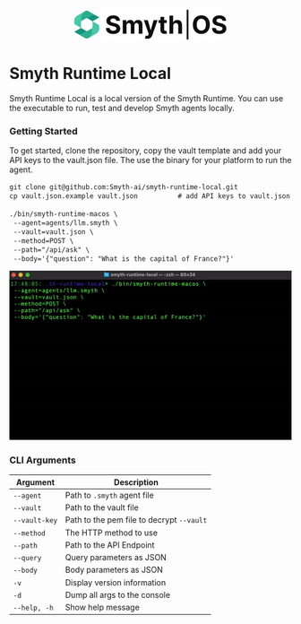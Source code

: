 <p align="center">
  <img width="auto" src="smythos.svg" alt="Header">
</p>

# Smyth Runtime Local

Smyth Runtime Local is a local version of the Smyth Runtime. You can use the executable to run, test and develop Smyth agents locally.

### Getting Started
To get started, clone the repository, copy the vault template and add your API keys to the vault.json file. The use the binary for your platform to run the agent.
```
git clone git@github.com:Smyth-ai/smyth-runtime-local.git
cp vault.json.example vault.json          # add API keys to vault.json

./bin/smyth-runtime-macos \
 --agent=agents/llm.smyth \
 --vault=vault.json \
 --method=POST \
 --path="/api/ask" \
 --body='{"question": "What is the capital of France?"}'
```

<p align="center">
  <img width="auto" width="500" src="./ReadMe.gif">
</p>


### CLI Arguments
| Argument         | Description                     |
|------------------|---------------------------------|
| `--agent`        | Path to `.smyth` agent file     |  
| `--vault`        | Path to the vault file          |
| `--vault-key`    | Path to the pem file to decrypt `--vault`  |
| `--method`       | The HTTP method to use          | 
| `--path`         | Path to the API Endpoint        | 
| `--query`        | Query parameters as JSON        | 
| `--body`         | Body parameters as JSON         | 
| `-v`             | Display version information     | 
| `-d`             | Dump all args to the console    | 
| `--help, -h`     | Show help message               | 

